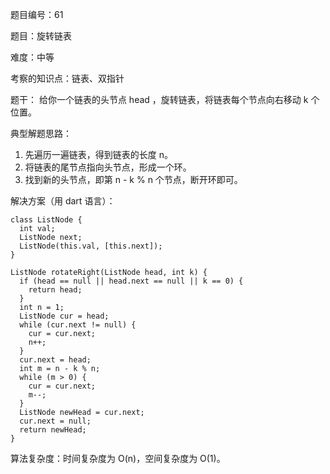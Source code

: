 题目编号：61

题目：旋转链表

难度：中等

考察的知识点：链表、双指针

题干：
给你一个链表的头节点 head ，旋转链表，将链表每个节点向右移动 k 个位置。

典型解题思路：
1. 先遍历一遍链表，得到链表的长度 n。
2. 将链表的尾节点指向头节点，形成一个环。
3. 找到新的头节点，即第 n - k % n 个节点，断开环即可。

解决方案（用 dart 语言）：

```
class ListNode {
  int val;
  ListNode next;
  ListNode(this.val, [this.next]);
}

ListNode rotateRight(ListNode head, int k) {
  if (head == null || head.next == null || k == 0) {
    return head;
  }
  int n = 1;
  ListNode cur = head;
  while (cur.next != null) {
    cur = cur.next;
    n++;
  }
  cur.next = head;
  int m = n - k % n;
  while (m > 0) {
    cur = cur.next;
    m--;
  }
  ListNode newHead = cur.next;
  cur.next = null;
  return newHead;
}
```

算法复杂度：时间复杂度为 O(n)，空间复杂度为 O(1)。